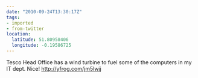 ```yaml
---
date: "2010-09-24T13:30:17Z"
tags:
- imported
- from-twitter
location:
  latitude: 51.80958406
  longitude: -0.19586725
---
```

Tesco Head Office has a wind turbine to fuel some of the computers in my IT dept. Nice\!  http://yfrog.com/jm5lwjj
